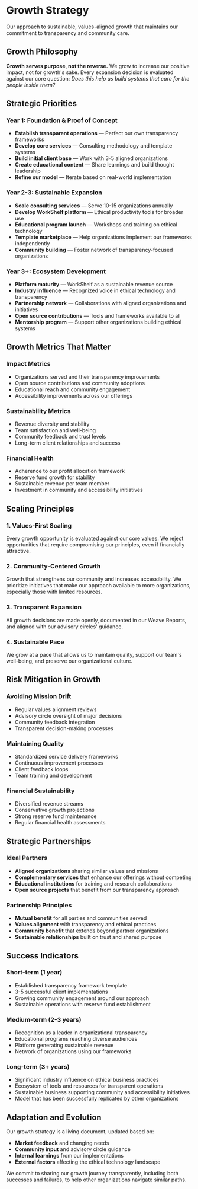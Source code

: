 # Growth Strategy

Our approach to sustainable, values-aligned growth that maintains our commitment to transparency and community care.

## Growth Philosophy

**Growth serves purpose, not the reverse.** We grow to increase our positive impact, not for growth's sake. Every expansion decision is evaluated against our core question: *Does this help us build systems that care for the people inside them?*

## Strategic Priorities

### Year 1: Foundation & Proof of Concept
- **Establish transparent operations** — Perfect our own transparency frameworks
- **Develop core services** — Consulting methodology and template systems
- **Build initial client base** — Work with 3-5 aligned organizations
- **Create educational content** — Share learnings and build thought leadership
- **Refine our model** — Iterate based on real-world implementation

### Year 2-3: Sustainable Expansion
- **Scale consulting services** — Serve 10-15 organizations annually
- **Develop WorkShelf platform** — Ethical productivity tools for broader use
- **Educational program launch** — Workshops and training on ethical technology
- **Template marketplace** — Help organizations implement our frameworks independently
- **Community building** — Foster network of transparency-focused organizations

### Year 3+: Ecosystem Development
- **Platform maturity** — WorkShelf as a sustainable revenue source
- **Industry influence** — Recognized voice in ethical technology and transparency
- **Partnership network** — Collaborations with aligned organizations and initiatives
- **Open source contributions** — Tools and frameworks available to all
- **Mentorship program** — Support other organizations building ethical systems

## Growth Metrics That Matter

### Impact Metrics
- Organizations served and their transparency improvements
- Open source contributions and community adoptions
- Educational reach and community engagement
- Accessibility improvements across our offerings

### Sustainability Metrics
- Revenue diversity and stability
- Team satisfaction and well-being
- Community feedback and trust levels
- Long-term client relationships and success

### Financial Health
- Adherence to our profit allocation framework
- Reserve fund growth for stability
- Sustainable revenue per team member
- Investment in community and accessibility initiatives

## Scaling Principles

### 1. Values-First Scaling
Every growth opportunity is evaluated against our core values. We reject opportunities that require compromising our principles, even if financially attractive.

### 2. Community-Centered Growth
Growth that strengthens our community and increases accessibility. We prioritize initiatives that make our approach available to more organizations, especially those with limited resources.

### 3. Transparent Expansion
All growth decisions are made openly, documented in our Weave Reports, and aligned with our advisory circles' guidance.

### 4. Sustainable Pace
We grow at a pace that allows us to maintain quality, support our team's well-being, and preserve our organizational culture.

## Risk Mitigation in Growth

### Avoiding Mission Drift
- Regular values alignment reviews
- Advisory circle oversight of major decisions
- Community feedback integration
- Transparent decision-making processes

### Maintaining Quality
- Standardized service delivery frameworks
- Continuous improvement processes
- Client feedback loops
- Team training and development

### Financial Sustainability
- Diversified revenue streams
- Conservative growth projections
- Strong reserve fund maintenance
- Regular financial health assessments

## Strategic Partnerships

### Ideal Partners
- **Aligned organizations** sharing similar values and missions
- **Complementary services** that enhance our offerings without competing
- **Educational institutions** for training and research collaborations
- **Open source projects** that benefit from our transparency approach

### Partnership Principles
- **Mutual benefit** for all parties and communities served
- **Values alignment** with transparency and ethical practices
- **Community benefit** that extends beyond partner organizations
- **Sustainable relationships** built on trust and shared purpose

## Success Indicators

### Short-term (1 year)
- Established transparency framework template
- 3-5 successful client implementations
- Growing community engagement around our approach
- Sustainable operations with reserve fund establishment

### Medium-term (2-3 years)
- Recognition as a leader in organizational transparency
- Educational programs reaching diverse audiences
- Platform generating sustainable revenue
- Network of organizations using our frameworks

### Long-term (3+ years)
- Significant industry influence on ethical business practices
- Ecosystem of tools and resources for transparent operations
- Sustainable business supporting community and accessibility initiatives
- Model that has been successfully replicated by other organizations

## Adaptation and Evolution

Our growth strategy is a living document, updated based on:
- **Market feedback** and changing needs
- **Community input** and advisory circle guidance
- **Internal learnings** from our implementations
- **External factors** affecting the ethical technology landscape

We commit to sharing our growth journey transparently, including both successes and failures, to help other organizations navigate similar paths.